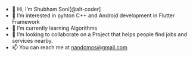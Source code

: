 - 👋 Hi, I’m Shubham Soni[@alt-coder]
- 👀 I’m interested in pyhton C++ and Android development in Flutter Framework
- 🌱 I’m currently learning Algorithms
- 💞️ I’m looking to collaborate on a Project that helps people find jobs and services nearby.
- 📫 You can reach me at nandcmos@gmail.com

<!---
alt-coder/alt-coder is a ✨ special ✨ repository because its `README.md` (this file) appears on your GitHub profile.
You can click the Preview link to take a look at your changes.
--->
